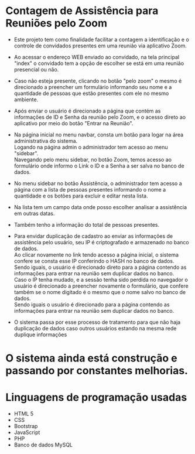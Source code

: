 # Contagem de Assistência para Reuniões pelo Zoom

- Este projeto tem como finalidade facilitar a contagem a identificação e o controle de convidados presentes em uma reunião via aplicativo Zoom.<br/>
- Ao acessar o endereço WEB enviado ao convidado, na tela principal "index" o convidado tem a opção de escolher se está em uma reunião presencial ou não.<br/> 

- Caso não esteja presente, clicando no botão "pelo zoom" o mesmo é direcionado a preencher um formulário informando seu nome e a quantidade de pessoas
que estão presentes com ele no mesmo ambiente.<br/>

- Após enviar o usuário é direcionado a página que contém as informações de ID e Senha da reunião pelo Zoom, e o acesso direto ao aplicativo por meio do
botão "Entrar na Reunião".<br/>

- Na página inicial no menu navbar, consta um botão para logar na área administrativa do sistema.<br/>
Logando na página admin o administrador tem acesso ao menu "sidebar".<br/>
Navegando pelo menu sidebar, no botão Zoom, temos acesso ao formulário onde informo o Link o ID e a Senha a ser salva no banco de dados.<br/>

- No menu sidebar no botão Assistência, o administrador tem acesso a página com a lista de pessoas presentes informando o nome a quantidade e os botões 
para excluir e editar nesta lista.<br/>

- Na lista tem um campo data onde posso escolher analisar a assistência em outras datas.<br/>

- Também tenho a informação do total de pessoas presentes.<br/>

- Para envidar duplicação de cadastro ao enviar as informações de assistência pelo usuário, seu IP é criptografado e armazenado no banco de dados.<br/>
 Ao clicar novamente no link tendo acesso a página inicial, o sistema confere se consta esse IP conferindo o HASH no banco de dados.<br/>
 Sendo iguais, o usuário é direcionado direto para a página contendo as informações para entrar na reunião sem duplicar dados no banco.<br/>
 Caso o IP tenha mudado, e a sessão tenha sido perdida no navegador o usuário é direcionado a preencher novamente o formulário, 
 que confere também se o nome digitado é o mesmo que o nome salvo no banco de dados.<br/>
 Sendo iguais o usuário é direcionado para a página contendo as informações para entrar na reunião sem duplicar dados no banco.<br/>
 
 - O sistema passa por esse processo de tratamento para que não haja duplicação de dados caso outros usuários estando na mesma rede duplique informações<br/>

# O sistema ainda está construção e passando por constantes melhorias.<br/>

# Linguagens de programação usadas<br/>

- HTML 5<br/>
- CSS<br/>
- Bootstrap<br/>
- JavaScript<br/>
- PHP<br/>
- Banco de dados MySQL<br/>
